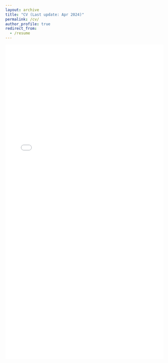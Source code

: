 ```yaml
---
layout: archive
title: "CV (Last update: Apr 2024)"
permalink: /cv/
author_profile: true
redirect_from:
  - /resume
---
```


<iframe src="/files/Junoh_Heo_CV.pdf" width="100%" height="1000" frameborder="no" border="0" marginwidth="0" marginheight="0"></iframe>
